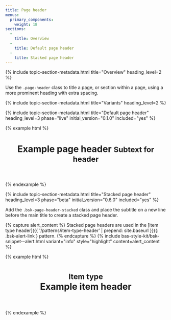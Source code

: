 ```yaml
---
title: Page header
menus:
  primary_components:
    weight: 18
sections:
  -
    title: Overview
  -
    title: Default page header
  -
    title: Stacked page header
---
```


{% include topic-section-metadata.html
  title="Overview"
  heading_level=2
%}

Use the `.page-header` class to title a page, or section within a page, using a more prominent heading with extra
spacing.

{% include topic-section-metadata.html
  title="Variants"
  heading_level=2
%}

{% include topic-section-metadata.html
  title="Default page header"
  heading_level=3
  phase="live"
  initial_version="0.1.0"
  included="yes"
%}

{% example html %}
<header class="bsk-page-header">
  <h1>Example page header <small>Subtext for header</small></h1>
</header>
{% endexample %}

{% include topic-section-metadata.html
  title="Stacked page header"
  heading_level=3
  phase="beta"
  initial_version="0.6.0"
  included="yes"
%}

Add the `.bsk-page-header-stacked` class and place the subtitle on a new line before the main title to create a stacked
page header.

{% capture alert_content %}
Stacked page headers are used in the
[item type header]({{ '/patterns/item-type-header' | prepend: site.baseurl }}){: .bsk-alert-link } pattern.
{% endcapture %}
{% include bas-style-kit/bsk-snippet--alert.html
  variant="info"
  style="highlight"
  content=alert_content
%}

{% example html %}
<header class="bsk-page-header bsk-page-header-stacked">
  <h1>
    <small>Item type</small>
    <br>
    Example item header
  </h1>
</header>
{% endexample %}
